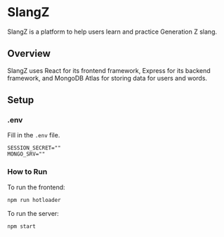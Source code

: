 # SlangZ

SlangZ is a platform to help users learn and practice Generation Z slang.

## Overview

SlangZ uses React for its frontend framework, Express for its backend framework, and MongoDB Atlas for storing data for users and words.

## Setup

### .env

Fill in the `.env` file.

```env
SESSION_SECRET=""
MONGO_SRV=""
```

### How to Run

To run the frontend:
```sh
npm run hotloader
```

To run the server:
```sh
npm start
```
